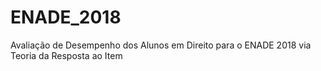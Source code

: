 # ENADE_2018
Avaliação de Desempenho dos Alunos em Direito para o ENADE 2018 via Teoria da Resposta ao Item
